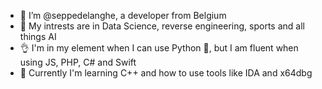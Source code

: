 - 👋 I’m @seppedelanghe, a developer from Belgium
- 👀 My intrests are in Data Science, reverse engineering, sports and all things AI
- 👌 I'm in my element when I can use Python 🐍, but I am fluent when using JS, PHP, C# and Swift
- 🌱 Currently I'm learning C++ and how to use tools like IDA and x64dbg
